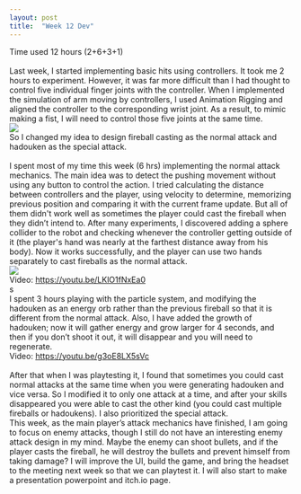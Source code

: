 ```yaml
---
layout: post
title:  "Week 12 Dev"
---
```


Time used 12 hours (2+6+3+1)<br>
<br>
Last week, I started implementing basic hits using controllers. It took me 2 hours to experiment. However, it was far more difficult than I had thought to control five individual finger joints with the controller. When I implemented the simulation of arm moving by controllers, I used Animation Rigging and aligned the controller to the corresponding wrist joint. As a result, to mimic making a fist, I will need to control those five joints at the same time.<br>
![](https://i.imgur.com/cf10oFf.png)<br>
So I changed my idea to design fireball casting as the normal attack and hadouken as the special attack.<br>
<br>
I spent most of my time this week (6 hrs) implementing the normal attack mechanics. The main idea was to detect the pushing movement without using any button to control the action. I tried calculating the distance between controllers and the player, using velocity to determine, memorizing previous position and comparing it with the current frame update. But all of them didn't work well as sometimes the player could cast the fireball when they didn’t intend to. After many experiments, I discovered adding a sphere collider to the robot and checking whenever the controller getting outside of it (the player's hand was nearly at the farthest distance away from his body). Now it works successfully, and the player can use two hands separately to cast fireballs as the normal attack.<br>
![](https://i.imgur.com/d0zLx1x.png)<br>
Video: <https://youtu.be/LKlO1fNxEa0><br>s
<br>
I spent 3 hours playing with the particle system, and modifying the hadouken as an energy orb rather than the previous fireball so that it is different from the normal attack. Also, I have added the growth of hadouken; now it will gather energy and grow larger for 4 seconds, and then if you don’t shoot it out, it will disappear and you will need to regenerate.<br>
Video: <https://youtu.be/g3oE8LX5sVc><br>
<br>
After that when I was playtesting it, I found that sometimes you could cast normal attacks at the same time when you were generating hadouken and vice versa. So I modified it to only one attack at a time, and after your skills disappeared you were able to cast the other kind (you could cast multiple fireballs or hadoukens). I also prioritized the special attack. 
<br>
This week, as the main player’s attack mechanics have finished, I am going to focus on enemy attacks, though I still do not have an interesting enemy attack design in my mind. Maybe the enemy can shoot bullets, and if the player casts the fireball, he will destroy the bullets and prevent himself from taking damage? I will improve the UI, build the game, and bring the headset to the meeting next week so that we can playtest it. I will also start to make a presentation powerpoint and itch.io page.
<br>





